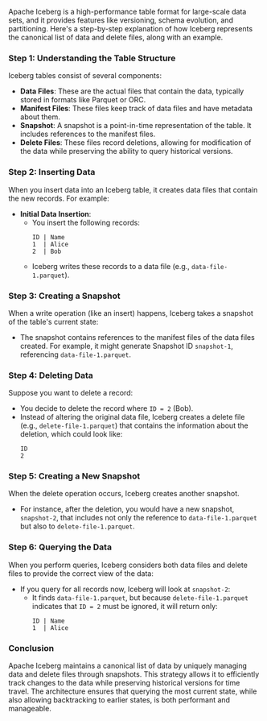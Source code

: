 Apache Iceberg is a high-performance table format for large-scale data sets, and it provides features like versioning, schema evolution, and partitioning. Here's a step-by-step explanation of how Iceberg represents the canonical list of data and delete files, along with an example.

### Step 1: Understanding the Table Structure

Iceberg tables consist of several components:
- **Data Files**: These are the actual files that contain the data, typically stored in formats like Parquet or ORC.
- **Manifest Files**: These files keep track of data files and have metadata about them.
- **Snapshot**: A snapshot is a point-in-time representation of the table. It includes references to the manifest files.
- **Delete Files**: These files record deletions, allowing for modification of the data while preserving the ability to query historical versions.

### Step 2: Inserting Data

When you insert data into an Iceberg table, it creates data files that contain the new records. For example:

- **Initial Data Insertion**:
    - You insert the following records:
      ```
      ID | Name
      1  | Alice
      2  | Bob
      ```
    - Iceberg writes these records to a data file (e.g., `data-file-1.parquet`).

### Step 3: Creating a Snapshot

When a write operation (like an insert) happens, Iceberg takes a snapshot of the table's current state:
- The snapshot contains references to the manifest files of the data files created. For example, it might generate Snapshot ID `snapshot-1`, referencing `data-file-1.parquet`.

### Step 4: Deleting Data

Suppose you want to delete a record:
- You decide to delete the record where `ID = 2` (Bob).
- Instead of altering the original data file, Iceberg creates a delete file (e.g., `delete-file-1.parquet`) that contains the information about the deletion, which could look like:
    ```
    ID
    2
    ```

### Step 5: Creating a New Snapshot

When the delete operation occurs, Iceberg creates another snapshot. 
- For instance, after the deletion, you would have a new snapshot, `snapshot-2`, that includes not only the reference to `data-file-1.parquet` but also to `delete-file-1.parquet`.

### Step 6: Querying the Data

When you perform queries, Iceberg considers both data files and delete files to provide the correct view of the data:
- If you query for all records now, Iceberg will look at `snapshot-2`:
    - It finds `data-file-1.parquet`, but because `delete-file-1.parquet` indicates that `ID = 2` must be ignored, it will return only:
      ```
      ID | Name
      1  | Alice
      ```

### Conclusion

Apache Iceberg maintains a canonical list of data by uniquely managing data and delete files through snapshots. This strategy allows it to efficiently track changes to the data while preserving historical versions for time travel. The architecture ensures that querying the most current state, while also allowing backtracking to earlier states, is both performant and manageable.
